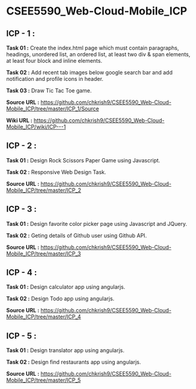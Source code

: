 # CSEE5590_Web-Cloud-Mobile_ICP

## ICP - 1 :

**Task 01 :** Create the index.html page which must contain paragraphs, headings, unordered list, an ordered list, at least two div & span elements, at least four block and inline elements.

**Task 02 :**  Add recent tab images below google search bar and add notification and profile icons in header.

**Task 03 :** Draw Tic Tac Toe game.

**Source URL :** https://github.com/chkrish9/CSEE5590_Web-Cloud-Mobile_ICP/tree/master/ICP_1/Source

**Wiki URL :** https://github.com/chkrish9/CSEE5590_Web-Cloud-Mobile_ICP/wiki/ICP---1

## ICP - 2 :

**Task 01 :** Design Rock Scissors Paper Game using Javascript.

**Task 02 :** Responsive Web Design Task.

**Source URL :** https://github.com/chkrish9/CSEE5590_Web-Cloud-Mobile_ICP/tree/master/ICP_2

## ICP - 3 :

**Task 01 :** Design favorite color picker page using Javascript and JQuery.

**Task 02 :** Geting details of Github user using Github API.

**Source URL :** https://github.com/chkrish9/CSEE5590_Web-Cloud-Mobile_ICP/tree/master/ICP_3

## ICP - 4 :

**Task 01 :** Design calculator app using angularjs.

**Task 02 :** Design Todo app using angularjs.

**Source URL :** https://github.com/chkrish9/CSEE5590_Web-Cloud-Mobile_ICP/tree/master/ICP_4

## ICP - 5 :

**Task 01 :** Design translator app using angularjs.

**Task 02 :** Design find restaurants app using angularjs.

**Source URL :** https://github.com/chkrish9/CSEE5590_Web-Cloud-Mobile_ICP/tree/master/ICP_5
